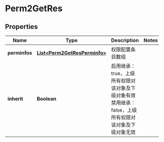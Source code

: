 # Perm2GetRes

## Properties
Name | Type | Description | Notes
------------ | ------------- | ------------- | -------------
**perminfos** | [**List&lt;Perm2GetResPerminfo&gt;**](Perm2GetResPerminfo.md) | 权限配置条目数组 | 
**inherit** | **Boolean** | 启用继承：true，上级所有权限对该对象及下级对象有效  禁用继承：false，上级所有权限对该对象及下级对象无效 | 

